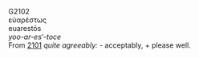 G2102  
εὐαρέστως  
euarestōs  
*yoo-ar-es‘-toce*  
From [2101](g2101) *quite* *agreeably:* - acceptably, + please well.  
